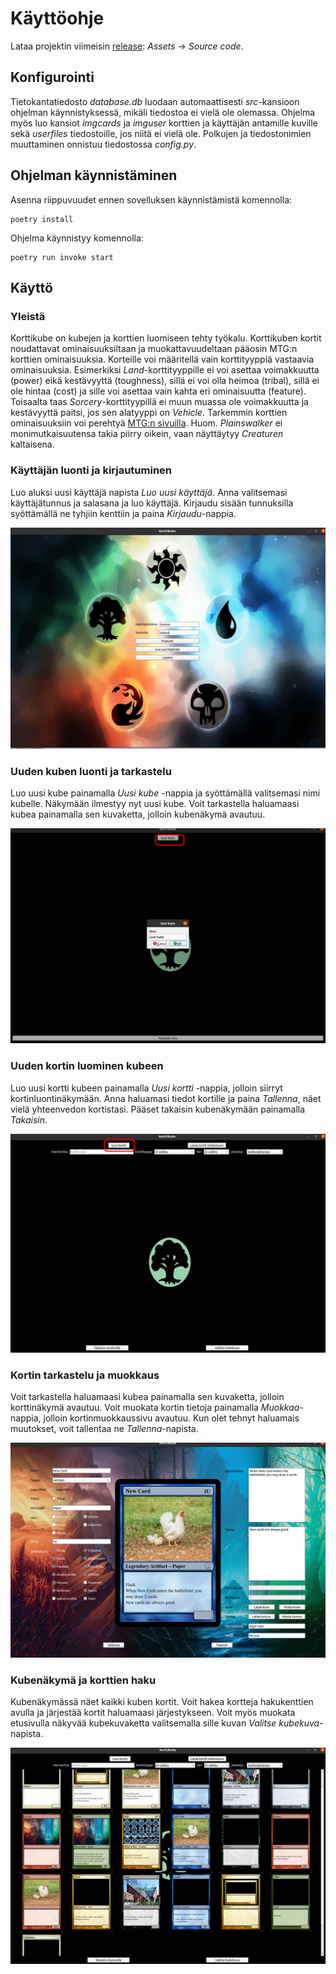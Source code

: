 # Käyttöohje

Lataa projektin viimeisin [release](https://github.com/Noissi/ot_harjoitustyo/releases): _Assets_ -> _Source code_.

## Konfigurointi

Tietokantatiedosto _database.db_ luodaan automaattisesti _src_-kansioon ohjelman käynnistyksessä, mikäli tiedostoa ei vielä ole olemassa. Ohjelma myös luo kansiot _imgcards_ ja _imguser_ korttien ja käyttäjän antamille kuville sekä _userfiles_ tiedostoille, jos niitä ei vielä ole. Polkujen ja tiedostonimien muuttaminen onnistuu tiedostossa _config.py_.

## Ohjelman käynnistäminen

Asenna riippuvuudet ennen sovelluksen käynnistämistä komennolla:

```
poetry install
```

Ohjelma käynnistyy komennolla:

```
poetry run invoke start
```

## Käyttö

### Yleistä
Korttikube on kubejen ja korttien luomiseen tehty työkalu. Korttikuben kortit noudattavat ominaisuuksiltaan ja muokattavuudeltaan pääosin MTG:n korttien ominaisuuksia. Korteille voi määritellä vain korttityyppiä vastaavia ominaisuuksia. Esimerkiksi _Land_-korttityyppille ei voi asettaa voimakkuutta (power) eikä kestävyyttä (toughness), sillä ei voi olla heimoa (tribal), sillä ei ole hintaa (cost) ja sille voi asettaa vain kahta eri ominaisuutta (feature). Toisaalta taas _Sorcery_-korttityypillä ei muun muassa ole voimakkuutta ja kestävyyttä paitsi, jos sen alatyyppi on _Vehicle_. Tarkemmin korttien ominaisuuksiin voi perehtyä [MTG:n sivuilla](https://magic.wizards.com/en). Huom. _Plainswalker_ ei monimutkaisuutensa takia piirry oikein, vaan näyttäytyy _Creaturen_ kaltaisena.

### Käyttäjän luonti ja kirjautuminen

Luo aluksi uusi käyttäjä napista _Luo uusi käyttäjä_. Anna valitsemasi käyttäjätunnus ja salasana ja luo käyttäjä.
Kirjaudu sisään tunnuksilla syöttämällä ne tyhjiin kenttiin ja paina _Kirjaudu_-nappia.

![](./kuvat/login.png)

### Uuden kuben luonti ja tarkastelu

Luo uusi kube painamalla _Uusi kube_ -nappia ja syöttämällä valitsemasi nimi kubelle. Näkymään ilmestyy nyt uusi kube.
Voit tarkastella haluamaasi kubea painamalla sen kuvaketta, jolloin kubenäkymä avautuu.

![](./kuvat/uusi_kube.png)

### Uuden kortin luominen kubeen

Luo uusi kortti kubeen painamalla _Uusi kortti_ -nappia, jolloin siirryt kortinluontinäkymään.
Anna haluamasi tiedot kortille ja paina _Tallenna_, näet vielä yhteenvedon kortistasi. Pääset takaisin kubenäkymään painamalla _Takaisin_.

![](./kuvat/uusi_kortti.png)

### Kortin tarkastelu ja muokkaus
Voit tarkastella haluamaasi kubea painamalla sen kuvaketta, jolloin korttinäkymä avautuu.
Voit muokata kortin tietoja painamalla _Muokkaa_-nappia, jolloin kortinmuokkaussivu avautuu. Kun olet tehnyt haluamais muutokset, voit tallentaa ne _Tallenna_-napista.

![](./kuvat/muokkaa_korttia.png)

### Kubenäkymä ja korttien haku
Kubenäkymässä näet kaikki kuben kortit. Voit hakea kortteja hakukenttien avulla ja järjestää kortit haluamaasi järjestykseen. Voit myös muokata etusivulla näkyvää kubekuvaketta valitsemalla sille kuvan _Valitse kubekuva_-napista.

![](./kuvat/cube_view.png)
